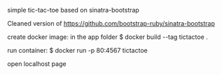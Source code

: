 simple tic-tac-toe based on sinatra-bootstrap

Cleaned version of https://github.com/bootstrap-ruby/sinatra-bootstrap

create docker image:
  in the app folder
    $ docker build --tag tictactoe .

run container:
  $ docker run -p 80:4567 tictactoe

open localhost page
